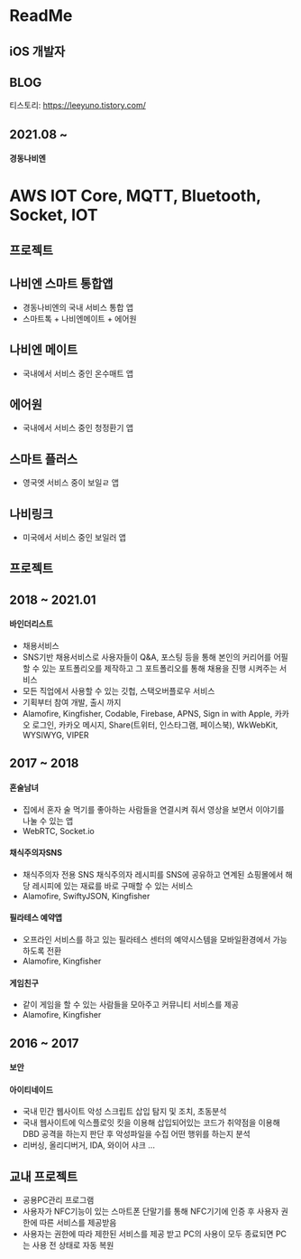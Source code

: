 # ReadMe

## iOS 개발자

## BLOG

티스토리: https://leeyuno.tistory.com/


## 2021.08 ~
#### 경동나비엔

# AWS IOT Core, MQTT, Bluetooth, Socket, IOT

## 프로젝트
## 나비엔 스마트 통합앱
* 경동나비엔의 국내 서비스 통합 앱
* 스마트톡 + 나비엔메이트 + 에어원

## 나비엔 메이트
* 국내에서 서비스 중인 온수매트 앱

## 에어원
* 국내에서 서비스 중인 청정환기 앱

## 스마트 플러스
* 영국엣 서비스 중이 보일ㄹ 앱

## 나비링크
* 미국에서 서비스 중인 보일러 앱

## 프로젝트

## 2018 ~ 2021.01

#### 바인더리스트
* 채용서비스
* SNS기반 채용서비스로 사용자들이 Q&A, 포스팅 등을 통해 본인의 커리어를 어필할 수 있는 포트폴리오를 제작하고 그 포트폴리오를 통해 채용을 진행 시켜주는 서비스
* 모든 직업에서 사용할 수 있는 깃헙, 스택오버플로우 서비스
* 기획부터 참여 개발, 출시 까지 
* Alamofire, Kingfisher, Codable, Firebase, APNS, Sign in with Apple, 카카오 로그인, 카카오 메시지, Share(트위터, 인스타그램, 페이스북), WkWebKit, WYSIWYG, VIPER

## 2017 ~ 2018

#### 혼술남녀
* 집에서 혼자 술 먹기를 좋아하는 사람들을 연결시켜 줘서 영상을 보면서 이야기를 나눌 수 있는 앱
* WebRTC, Socket.io

#### 채식주의자SNS
* 채식주의자 전용 SNS 채식주의자 레시피를 SNS에 공유하고 연계된 쇼핑몰에서 해당 레시피에 있는 재료를 바로 구매할 수 있는 서비스
* Alamofire, SwiftyJSON, Kingfisher

#### 필라테스 예약앱
* 오프라인 서비스를 하고 있는 필라테스 센터의 예약시스템을 모바일환경에서 가능하도록 전환
* Alamofire, Kingfisher

#### 게임친구
* 같이 게임을 할 수 있는 사람들을 모아주고 커뮤니티 서비스를 제공
* Alamofire, Kingfisher

## 2016 ~ 2017
#### 보안
#### 아이티네이드
* 국내 민간 웹사이트 악성 스크립트 삽입 탐지 및 조치, 초동분석
* 국내 웹사이트에 익스플로잇 킷을 이용해 삽입되어있는 코드가 취약점을 이용해 DBD 공격을 하는지 판단 후 악성파일을 수집 어떤 행위를 하는지 분석
* 리버싱, 올리디버거, IDA, 와이어 샤크 ...


## 교내 프로젝트
* 공용PC관리 프로그램
* 사용자가 NFC기능이 있는 스마트폰 단말기를 통해 NFC기기에 인증 후 사용자 권한에 따른 서비스를 제공받음
* 사용자는 권한에 따라 제한된 서비스를 제공 받고 PC의 사용이 모두 종료되면 PC는 사용 전 상태로 자동 복원
